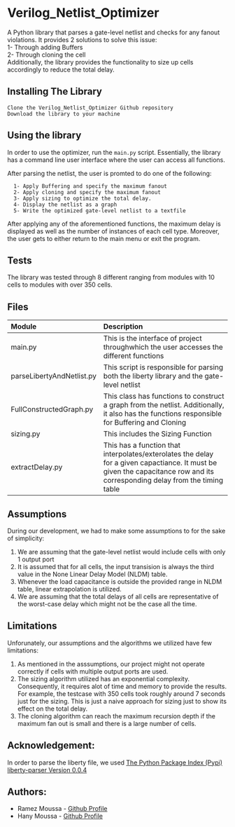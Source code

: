 # Verilog_Netlist_Optimizer
A Python library that parses a gate-level netlist and checks for any fanout violations. It provides 2 solutions to solve this issue:<br />
  1- Through adding Buffers<br />
  2- Through cloning the cell<br />
Additionally, the library provides the functionality to size up cells accordingly to reduce the total delay.

## Installing The Library
   ```
   Clone the Verilog_Netlist_Optimizer Github repository
   Download the library to your machine
   ```
## Using the library
In order to use the optimizer, run the `main.py` script. Essentially, the library has a command line user interface where the user can access all functions.

After parsing the netlist, the user is promted to do one of the following:
```
  1- Apply Buffering and specify the maximum fanout
  2- Apply cloning and specify the maximum fanout
  3- Apply sizing to optimize the total delay.
  4- Display the netlist as a graph
  5- Write the optimized gate-level netlist to a textfile
```
After applying any of the aforementioned functions, the maximum delay is displayed as well as the number of instances of each cell type. Moreover, the user gets to either return to the main menu or exit the program.

## Tests
The library was tested through 8 different ranging from modules with 10 cells to modules with over 350 cells. 

## Files

| Module        | Description  |
| :------------- |:-------------|
| main.py   | This is the interface of project throughwhich the user accesses the different functions |
| parseLibertyAndNetlist.py | This script is responsible for parsing both the liberty library and the gate-level netlist|
| FullConstructedGraph.py | This class has functions to construct a graph from the netlist. Additionally, it also has the functions responsible for Buffering and Cloning |
|sizing.py | This includes the Sizing Function |
| extractDelay.py | This has a function that interpolates/exterolates the delay for a given capactiance. It must be given the capacitance row and its corresponding delay from the timing table|

## Assumptions
During our development, we had to make some assumptions to for the sake of simplicity:

  1. We are assuming that the gate-level netlist would include cells with only 1 output port
  2. It is assumed that for all cells, the input transision is always the third value in the None Linear Delay Model (NLDM) table. 
  3. Whenever the load capacitance is outside the provided range in NLDM table, linear extrapolation is utilized.
  4. We are assuming that the total delays of all cells are representative of the worst-case delay which might not be the case all the time.

## Limitations
Unforunately, our assumptions and the algorithms we utilized have few limitations:
  1. As mentioned in the asssumptions, our project might not operate correctly if cells with multiple output ports are used.
  2. The sizing algorithm utilized has an exponential complexity. Consequently, it requires alot of time and memory to provide the results. For example, the testcase with 350 cells took roughly around 7 seconds just for the sizing. This is just a naive approach for sizing just to show its effect on the total delay.
  3. The cloning algorithm can reach the maximum recursion depth if the maximum fan out is small and there is a large number of cells. 

## Acknowledgement:
  In order to parse the liberty file, we used [The Python Package Index (Pypi) liberty-parser Version 0.0.4](https://pypi.org/project/liberty-parser/)
  
## Authors:
  * Ramez Moussa - [Github Profile](https://github.com/ramezmoussa)
  * Hany Moussa - [Github Profile](https://github.com/hanymoussa)
  
